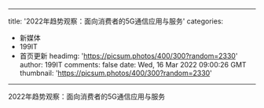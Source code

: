 
---
title: '2022年趋势观察：面向消费者的5G通信应用与服务'
categories: 
 - 新媒体
 - 199IT
 - 首页更新
headimg: 'https://picsum.photos/400/300?random=2330'
author: 199IT
comments: false
date: Wed, 16 Mar 2022 09:00:26 GMT
thumbnail: 'https://picsum.photos/400/300?random=2330'
---

<div>   
2022年趋势观察：面向消费者的5G通信应用与服务  
</div>
            